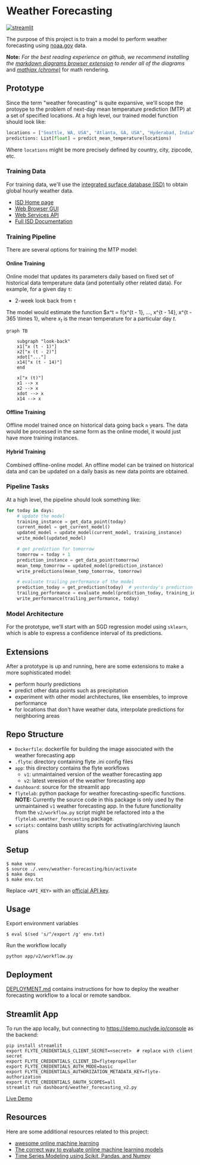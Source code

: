# Weather Forecasting

[![streamlit](http://img.shields.io/badge/streamlit-app-red.svg?style=flat)](https://share.streamlit.io/flyteorg/flytelab/main/projects/weather_forecasting/dashboard/weather_forecasting_v2.py)

The purpose of this project is to train a model to perform weather forecasting
using [noaa.gov](https://www.ncei.noaa.gov/) data.

**Note:** _For the best reading experience on github, we recommend installing the_
_[markdown diagrams browser extension](https://github.com/marcozaccari/markdown-diagrams-browser-extension)_
_to render all of the diagrams_ and _[mathjax (chrome)](https://github.com/orsharir/github-mathjax)_
for math rendering.

## Prototype

Since the term "weather forecasting" is quite expansive, we'll scope the protoype
to the problem of next-day mean temperature prediction (MTP) at a set of specified
locations. At a high level, our trained model function should look like:

```python
locations = ["Seattle, WA, USA", "Atlanta, GA, USA", "Hyderabad, India"]
predictions: List[float] = predict_mean_temperature(locations)
```

Where `locations` might be more precisely defined by country, city, zipcode, etc.

### Training Data

For training data, we'll use the [integrated surface database (ISD)](https://www.ncdc.noaa.gov/isd)
to obtain global hourly  weather data.

- [ISD Home page](https://www.ncdc.noaa.gov/isd)
- [Web Browser GUI](https://www.ncei.noaa.gov/access/search/data-search/global-hourly)
- [Web Services API](https://www.ncdc.noaa.gov/cdo-web/webservices/ncdcwebservices)
- [Full ISD Documentation](https://www.ncei.noaa.gov/data/global-hourly/doc/isd-format-document.pdf)


### Training Pipeline

There are several options for training the MTP model:

#### Online Training

Online model that updates its parameters daily based on fixed set of historical data
temperature data (and potentially other related data). For example, for a given day `t`:
- 2-week look back from `t`

The model would estimate the function $x^t = f(x^{t - 1}, ..., x^{t - 14}, x^{t - 365 \times 1}, where $x_t$ is the mean temperature for a particular day $t$.

```mermaid
graph TB

    subgraph "look-back"
    x1["x (t - 1)"]
    x2["x (t - 2)"]
    xdot["..."]
    x14["x (t - 14)"]
    end

    x["x (t)"]
    x1 --> x
    x2 --> x
    xdot --> x
    x14 --> x
```

#### Offline Training

Offline model trained once on historical data going back `n` years. The data would be
processed in the same form as the online model, it would just have more training instances.

#### Hybrid Training

Combined offline-online model. An offline model can be trained on historical data
and can be updated on a daily basis as new data points are obtained.

### Pipeline Tasks

At a high level, the pipeline should look something like:

```python
for today in days:
    # update the model
    training_instance = get_data_point(today)
    current_model = get_current_model()
    updated_model = update_model(current_model, training_instance)
    write_model(updated_model)

    # get prediction for tomorrow
    tomorrow = today + 1
    prediction_instance = get_data_point(tomorrow)
    mean_temp_tomorrow = updated_model(prediction_instance)
    write_predictions(mean_temp_tomorrow, tomorrow)

    # evaluate trailing performance of the model
    prediction_today = get_prediction(today)  # yesterday's prediction for today
    trailing_performance = evaluate_model(prediction_today, training_instance["mean_temp"])
    write_performance(trailing_performance, today)
```

### Model Architecture

For the prototype, we'll start with an SGD regression model using `sklearn`, which is
able to express a confidence interval of its predictions.

## Extensions

After a prototype is up and running, here are some extensions to make a more sophisticated model:

- perform hourly predictions
- predict other data points such as precipitation
- experiment with other model architectures, like ensembles, to improve performance
- for locations that don't have weather data, interpolate predictions for neighboring areas

## Repo Structure

- `Dockerfile`: dockerfile for building the image associated with the weather forecasting app 
- `.flyte`: directory containing flyte .ini config files
- `app`: this directory contains the flyte workflows
  - `v1`: unmaintained version of the weather forecasting app
  - `v2`: latest veresion of the weather forecasting app
- `dashboard`: source for the streamlit app
- `flytelab`: python package for weather forecasting-specific functions. **NOTE:** Currently the source code
  in this package is only used by the unmaintained `v1` weather forecasting app. In the future functionality from
  the `v2/workflow.py` script might be refactored into a the `flytelab.weather_forecasting` package.
- `scripts`: contains bash utility scripts for activating/archiving launch plans

## Setup

```
$ make venv
$ source ./.venv/weather-forecasting/bin/activate
$ make deps
$ make env.txt
```

Replace `<API_KEY>` with an [official API key](https://www.ncdc.noaa.gov/cdo-web/token).


## Usage

Export environment variables

```
$ eval $(sed 's/^/export /g' env.txt)
```

Run the workflow locally
```
python app/v2/workflow.py
```


## Deployment

[DEPLOYMENT.md](DEPLOYMENT.md) contains instructions for how to deploy the weather forecasting workflow
to a local or remote sandbox.

## Streamlit App

To run the app locally, but connecting to https://demo.nuclyde.io/console as the backend:

```
pip install streamlit
export FLYTE_CREDENTIALS_CLIENT_SECRET=<secret>  # replace with client secret
export FLYTE_CREDENTIALS_CLIENT_ID=flytepropeller
export FLYTE_CREDENTIALS_AUTH_MODE=basic
export FLYTE_CREDENTIALS_AUTHORIZATION_METADATA_KEY=flyte-authorization
export FLYTE_CREDENTIALS_OAUTH_SCOPES=all
streamlit run dashboard/weather_forecasting_v2.py
```

[Live Demo](https://share.streamlit.io/flyteorg/flytelab/main/projects/weather_forecasting/dashboard/weather_forecasting_v2.py)

## Resources

Here are some additional resources related to this project:

- [awesome online machine learning](https://github.com/MaxHalford/awesome-online-machine-learning)
- [The correct way to evaluate online machine learning models](https://maxhalford.github.io/blog/online-learning-evaluation/)
-  [Time Series Modeling using Scikit, Pandas, and Numpy](https://towardsdatascience.com/time-series-modeling-using-scikit-pandas-and-numpy-682e3b8db8d1)
